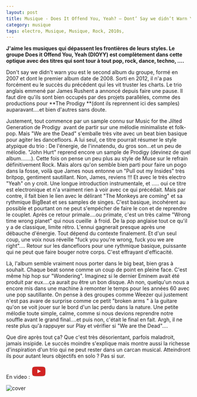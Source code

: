 ```yaml
---
layout: post
title: Musique - Does It Offend You, Yeah? – Dont’ Say we didn’t Warn You (2011)
category: musique
tags: electro, Musique, Musique, Rock, 2010s, 
---
```

**J'aime les musiques qui dépassent les frontières de leurs styles. Le groupe Does it Offend You, Yeah (DIOYY) est complètement dans cette optique avec des titres qui sont tour à tout pop, rock, dance, techno, ....**

Don't say we didn't warn you est le second album du groupe, formé en 2007 et dont le premier album date de 2008. Sorti en 2012, il n'a pas forcément eu le succès du précédent qui les vit truster les charts. Le trio anglais emmené par James Rushent a annoncé depuis faire une pause. Il faut dire qu'ils sont bien occupés par des projets parallèles, comme des productions pour **The Prodigy **(dont ils reprennent ici des samples)  auparavant....et bien d'autres sans doute.

Justement, tout commence par un sample connu sur Music for the Jilted Generation de Prodigy  avant de partir sur une mélodie minimaliste et folk-pop. Mais "We are the Dead" s'emballe très vite avec un beat bien basique pour agiter les dancefloors. A lui seul, ce titre pourrait résumer le style atypique du trio : De l'énergie, de l'innatendu, du gros son...et un peu de mélodie. "John Hurt" reprend encore un sample de Prodigy (devinez de quel album.......). Cette fois on pense un peu plus au style de Muse sur le refrain définitivement Rock. Mais alors qu'on semble bien parti pour faire un pogo dans la fosse, voilà que James nous entonne un "Pull out my Insides" très britpop, gentiment sautillant. Non, James, reviens !!! Et avec le très electro "Yeah" on y croit. Une longue introduction instrumentale, et ..... oui ce titre est electronique et n'a vraiment rien à voir avec ce qui précédait. Mais par contre, il fait bien le lien avec le délirant "The Monkeys are coming" et sa rythmique BigBeat et ses samples de singes. C'est basique, incohérent au possible et pourtant on ne peut s'empécher de faire le con et de reprendre le couplet. Après ce retour primale....ou primate, c'est un très calme "Wrong time wrong planet" qui nous cueille  à froid. De la pop anglaise tout ce qu'il y a de classique, limite rétro. L'ennui gagnerait presque après une débauche d'énergie. Tout dépend du contexte finalement. Et d'un seul coup, une voix nous réveille "fuck you you're wrong, fuck you we are right".... Retour sur les dancefloors pour une rythmique basique, puissante qui ne peut que faire bouger notre corps. C'est effrayant d'efficacité.

Là, l'album semble vraiment nous porter dans le big beat, bien gras à souhait. Chaque beat sonne comme un coup de point en pleine face. C'est même hip hop sur "Wondering". Imaginez si le dernier Eminem avait été produit par eux....ça aurait pu être un bon disque. Ah non, quelqu'un nous a encore mis dans une machine à remonter le temps pour les années 60 avec une pop sautillante. On pense à des groupes comme Weezer qui justement n'est pas avare de surprise comme ce petit "broken arms " à la guitare qu'on se voit jouer sur le bord d'un lac perdu dans la nature. Une petite mélodie toute simple, calme, comme si nous devions reprendre notre souffle avant le grand final....et puis non, c'était le final en fait. Argh, il ne reste plus qu'à rappuyer sur Play et vérifier si "We are the Dead"....

Que dire après tout ça? Que c'est très désorientant, parfois maladroit, jamais insipide. Le succès moindre s'explique mais montre aussi la richesse d'inspiration d'un trio qui ne peut rester dans un carcan musical. Atteindront ils pour autant leurs objectifs en solo ? Pas si sur.

En video : [![video](/images/youtube.png)](http://www.youtube.com/watch?v=wQ6mo5G6lFk)

![cover](https://filedn.eu/llqi9IBxlYouGRXYG2xlROb/img/2014/dioyy.jpg)
